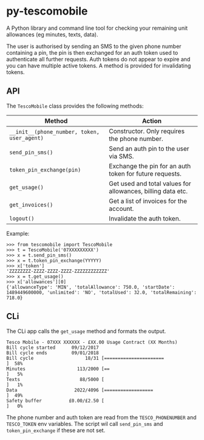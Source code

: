 # py-tescomobile

A Python library and command line tool for checking your remaining unit
allowances (eg minutes, texts, data).

The user is authorised by sending an SMS to the given phone number containing a
pin, the pin is then exchanged for an auth token used to authenticate all
further requests. Auth tokens do not appear to expire and you can have multiple
active tokens. A method is provided for invalidating tokens.

## API

The ```TescoMobile``` class provides the following methods:


| Method | Action |
|--|--|
| ```__init__(phone_number, token, user_agent)``` | Constructor. Only requires the phone number. |
| ```send_pin_sms()``` | Send an auth pin to the user via SMS. |
| ```token_pin_exchange(pin)``` | Exchange the pin for an auth token for future requests. |
| ```get_usage()``` | Get used and total values for allowances, billing data etc. |
| ```get_invoices()``` | Get a list of invoices for the account. |
| ```logout()``` | Invalidate the auth token. |

Example:

```
>>> from tescomobile import TescoMobile
>>> t = TescoMobile('07XXXXXXXXX')
>>> x = t.send_pin_sms()
>>> x = t.token_pin_exchange(YYYYY)
>>> x['token']
'ZZZZZZZZ-ZZZZ-ZZZZ-ZZZZ-ZZZZZZZZZZZZ'
>>> x = t.get_usage()
>>> x['allowances'][0]
{'allowanceType': 'MIN', 'totalAllowance': 750.0, 'startDate': 1489449600000, 'unlimited': 'NO', 'totalUsed': 32.0, 'totalRemaining': 718.0}
```

## CLi

The CLi app calls the ```get_usage``` method and formats the output.


```
Tesco Mobile - 07XXX XXXXXX - £XX.00 Usage Contract (XX Months)
Bill cycle started      09/12/2017
Bill cycle ends         09/01/2018
Bill cycle                   18/31 [======================                ]  58%
Minutes                   113/2000 [==                                    ]   5%
Texts                      88/5000 [                                      ]   1%
Data                     2022/4096 [==================                    ]  49%
Safety buffer          £0.00/£2.50 [                                      ]   0%
```

The phone number and auth token are read from the ```TESCO_PHONENUMBER``` and
```TESCO_TOKEN``` env variables. The script wil call ```send_pin_sms``` and
```token_pin_exchange``` if these are not set.

